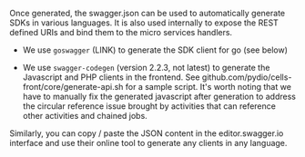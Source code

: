 

Once generated, the swagger.json can be used to automatically generate SDKs in various languages. It is also used internally to expose the REST defined URIs and bind them to the micro services handlers. 

* We use `goswagger` (LINK) to generate the SDK client for go (see below)

* We use `swagger-codegen` (version 2.2.3, not latest) to generate the Javascript and PHP clients in the frontend. See github.com/pydio/cells-front/core/generate-api.sh for a sample script. It's worth noting that we have to manually fix the generated javascript after generation to address the circular reference issue brought by activities that can reference other activities and chained jobs.


Similarly, you can copy / paste the JSON content in the editor.swagger.io interface and use their online tool to generate any clients in any language. 
